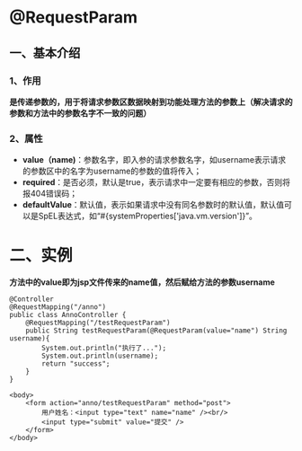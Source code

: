 # **@RequestParam**

## **一、基本介绍**

### **1、作用**

**是传递参数的，用于将请求参数区数据映射到功能处理方法的参数上（解决请求的参数和方法中的参数名字不一致的问题）**

### **2、属性**

- **value（name)**：参数名字，即入参的请求参数名字，如username表示请求的参数区中的名字为username的参数的值将传入；
- **required**：是否必须，默认是true，表示请求中一定要有相应的参数，否则将报404错误码；
- **defaultValue**：默认值，表示如果请求中没有同名参数时的默认值，默认值可以是SpEL表达式，如“#{systemProperties['java.vm.version']}”。

# **二、实例**

**方法中的value即为jsp文件传来的name值，然后赋给方法的参数username**

```
@Controller
@RequestMapping("/anno")
public class AnnoController {
    @RequestMapping("/testRequestParam")
    public String testRequestParam(@RequestParam(value="name") String username){
        System.out.println("执行了...");
        System.out.println(username);
        return "success";
    }
}
```

```
<body>
    <form action="anno/testRequestParam" method="post">
        用户姓名：<input type="text" name="name" /><br/>
        <input type="submit" value="提交" />
    </form>
</body>
```


